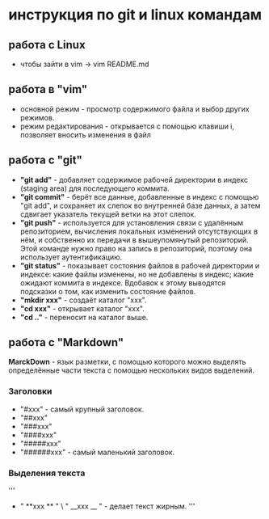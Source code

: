 # инструкция по git и linux командам
## работа с Linux
* чтобы зайти в vim -> vim README.md
 
   

## работа в "vim"
 * основной режим - просмотр содержимого файла и выбор других режимов.
 * режим редактирования - открывается с помощью клавиши i, позволяет вносить изменения в файл
## работа с "git"
* **"git add"** - добавляет содержимое рабочей директории в индекс (staging area) для последующего коммита.
* **"git commit"** - берёт все данные, добавленные в индекс с помощью "git add", и сохраняет их слепок во внутренней базе данных, а затем сдвигает указатель текущей ветки на этот слепок.
* **"git push"** - используется для установления связи с удалённым репозиторием, вычисления локальных изменений отсутствующих в нём, и собственно их передачи в вышеупомянутый репозиторий. Этой команде нужно право на запись в репозиторий, поэтому она использует аутентификацию.
* **"git status"** - показывает состояния файлов в рабочей директории и индексе: какие файлы изменены, но не добавлены в индекс; какие ожидают коммита в индексе. Вдобавок к этому выводятся подсказки о том, как изменить состояние файлов.
* **"mkdir xxx"** - создаёт каталог "xxx".
* **"cd xxx"** - открывает каталог "xxx".
* **"cd .."** - переносит на каталог выше.

## работа с "Markdown"
**MarckDown** - язык разметки, с помощью которого можно выделять определённые части текста с помощью нескольких видов выделений.
### Заголовки
* "#xxx" - самый крупный заголовок.
* "##xxx"
* "###xxx"
* "####xxx"
* "#####xxx"
* "######xxx" - самый маленький заголовок.
### Выделения текста
'''
* " **xxx ** " \ " __xxx __ " - делает текст жирным.
'''


